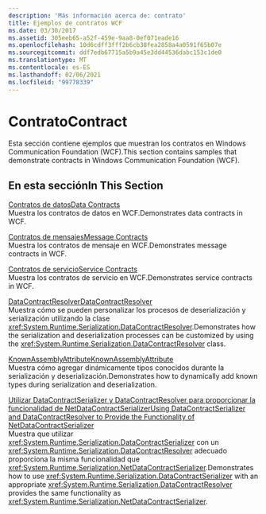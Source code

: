 ```yaml
---
description: 'Más información acerca de: contrato'
title: Ejemplos de contratos WCF
ms.date: 03/30/2017
ms.assetid: 305eeb65-a52f-459e-9aa8-0ef071eade16
ms.openlocfilehash: 10d6cdff3fff2b6cb38fea2858a4a0591f65b07e
ms.sourcegitcommit: ddf7edb67715a5b9a45e3dd44536dabc153c1de0
ms.translationtype: MT
ms.contentlocale: es-ES
ms.lasthandoff: 02/06/2021
ms.locfileid: "99778339"
---
```

# <a name="contract"></a><span data-ttu-id="ad37d-103">Contrato</span><span class="sxs-lookup"><span data-stu-id="ad37d-103">Contract</span></span>

<span data-ttu-id="ad37d-104">Esta sección contiene ejemplos que muestran los contratos en Windows Communication Foundation (WCF).</span><span class="sxs-lookup"><span data-stu-id="ad37d-104">This section contains samples that demonstrate contracts in Windows Communication Foundation (WCF).</span></span>  
  
## <a name="in-this-section"></a><span data-ttu-id="ad37d-105">En esta sección</span><span class="sxs-lookup"><span data-stu-id="ad37d-105">In This Section</span></span>  

 [<span data-ttu-id="ad37d-106">Contratos de datos</span><span class="sxs-lookup"><span data-stu-id="ad37d-106">Data Contracts</span></span>](data-contracts.md)  
 <span data-ttu-id="ad37d-107">Muestra los contratos de datos en WCF.</span><span class="sxs-lookup"><span data-stu-id="ad37d-107">Demonstrates data contracts in WCF.</span></span>  
  
 [<span data-ttu-id="ad37d-108">Contratos de mensajes</span><span class="sxs-lookup"><span data-stu-id="ad37d-108">Message Contracts</span></span>](message-contracts.md)  
 <span data-ttu-id="ad37d-109">Muestra los contratos de mensaje en WCF.</span><span class="sxs-lookup"><span data-stu-id="ad37d-109">Demonstrates message contracts in WCF.</span></span>  
  
 [<span data-ttu-id="ad37d-110">Contratos de servicio</span><span class="sxs-lookup"><span data-stu-id="ad37d-110">Service Contracts</span></span>](service-contracts.md)  
 <span data-ttu-id="ad37d-111">Muestra los contratos de servicio en WCF.</span><span class="sxs-lookup"><span data-stu-id="ad37d-111">Demonstrates service contracts in WCF.</span></span>  
  
 [<span data-ttu-id="ad37d-112">DataContractResolver</span><span class="sxs-lookup"><span data-stu-id="ad37d-112">DataContractResolver</span></span>](datacontractresolver.md)  
 <span data-ttu-id="ad37d-113">Muestra cómo se pueden personalizar los procesos de deserialización y serialización utilizando la clase <xref:System.Runtime.Serialization.DataContractResolver>.</span><span class="sxs-lookup"><span data-stu-id="ad37d-113">Demonstrates how the serialization and deserialization processes can be customized by using the <xref:System.Runtime.Serialization.DataContractResolver> class.</span></span>  
  
 [<span data-ttu-id="ad37d-114">KnownAssemblyAttribute</span><span class="sxs-lookup"><span data-stu-id="ad37d-114">KnownAssemblyAttribute</span></span>](knownassemblyattribute.md)  
 <span data-ttu-id="ad37d-115">Muestra cómo agregar dinámicamente tipos conocidos durante la serialización y deserialización.</span><span class="sxs-lookup"><span data-stu-id="ad37d-115">Demonstrates how to dynamically add known types during serialization and deserialization.</span></span>  
  
 [<span data-ttu-id="ad37d-116">Utilizar DataContractSerializer y DataContractResolver para proporcionar la funcionalidad de NetDataContractSerializer</span><span class="sxs-lookup"><span data-stu-id="ad37d-116">Using DataContractSerializer and DataContractResolver to Provide the Functionality of NetDataContractSerializer</span></span>](datacontractserializer-datacontractresolver-netdatacontractserializer.md)  
 <span data-ttu-id="ad37d-117">Muestra que utilizar <xref:System.Runtime.Serialization.DataContractSerializer> con un <xref:System.Runtime.Serialization.DataContractResolver> adecuado proporciona la misma funcionalidad que <xref:System.Runtime.Serialization.NetDataContractSerializer>.</span><span class="sxs-lookup"><span data-stu-id="ad37d-117">Demonstrates how to use <xref:System.Runtime.Serialization.DataContractSerializer> with an appropriate <xref:System.Runtime.Serialization.DataContractResolver> provides the same functionality as <xref:System.Runtime.Serialization.NetDataContractSerializer>.</span></span>
